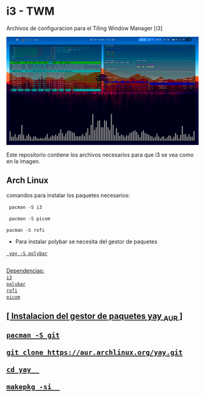 # i3 - TWM

Archivos de configuracion para el Tiling Window Manager [i3]

<!-- img -->
<img src="img.png">

Este repositorio contiene los archivos necesarios para que i3 se vea como en la imagen.

## Arch Linux
comandos para instalar los paquetes necesarios:
```
 pacman -S i3
```
```
 pacman -S picom
```
```
pacman -S rofi
```
- Para instalar polybar se necesita del gestor de paquetes <a href="#yay">
```
 yay -S polybar
```

##

Dependencias: <br> 
`
i3
` <br> 
`
polybar
` <br>
`
rofi
` <br>
`
picom
` <br>

  
  
<h2 id="yay">
  [ Instalacion del gestor de paquetes yay <sub>AUR</sub> ] 
 
```
pacman -S git
```
```
git clone https://aur.archlinux.org/yay.git
```
```
cd yay  
```
```
makepkg -si  
```

  
